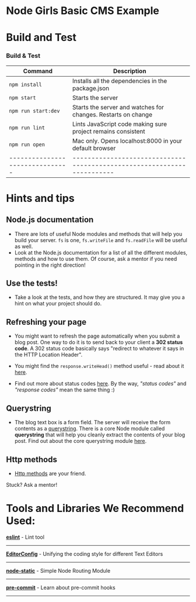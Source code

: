 # Node Girls Basic CMS Example

# Build and Test

### Build & Test

| Command                       | Description                                                           |
| ----------------------------- | --------------------------------------------------------------------- |
| `npm install`                 | Installs all the dependencies in the package.json                     |
| `npm start`                   | Starts the server                                                     |
| `npm run start:dev`           | Starts the server and watches for changes. Restarts on change         |
| `npm run lint`                | Lints JavaScript code making sure project remains consistent          |
| `npm run open`                | Mac only. Opens localhost:8000 in your default browser                |
|-------------------------------|-----------------------------------------------------------------------|




# Hints and tips

## Node.js documentation
* There are lots of useful Node modules and methods that will help you build your server.  `fs` is one, `fs.writeFile` and `fs.readFile` will be useful as well.
* Look at the Node.js documentation for a list of all the different modules, methods and how to use them.  Of course, ask a mentor if you need pointing in the right direction!

## Use the tests!
* Take a look at the tests, and how they are structured. It may give you a hint on what your project should do.


## Refreshing your page
* You might want to refresh the page automatically when you submit a blog post.  One way to do it is to send back to your client a **302 status code**.  A 302 status code basically says "redirect to whatever it says in the HTTP Location Header".

* You might find the `response.writeHead()` method useful - read about it [here](https://nodejs.org/api/http.html#http_response_writehead_statuscode_statusmessage_headers).

* Find out more about status codes [here](https://www.addedbytes.com/articles/for-beginners/http-status-codes/).  By the way, *"status codes"* and *"response codes"* mean the same thing :)

## Querystring
* The blog text box is a form field.  The server will receive the form contents as a [querystring](https://en.wikipedia.org/wiki/Query_string).  There is a core Node module called **querystring** that will help you cleanly extract the contents of your blog post.  Find out about the core querystring module [here](https://nodejs.org/api/querystring.html).

## Http methods
* [Http methods](http://www.w3schools.com/tags/ref_httpmethods.asp) are your friend.

Stuck?  Ask a mentor!





# Tools and Libraries We Recommend Used:

[__eslint__](http://eslint.org/) - Lint tool

---
[__EditorConfig__](http://editorconfig.org/) - Unifying the coding style for different Text Editors

---
[__node-static__](https://www.npmjs.com/package/node-static) - Simple Node Routing Module

---
[__pre-commit__](https://github.com/docdis/learn-pre-commit) - Learn about pre-commit hooks

---
